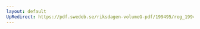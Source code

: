 ```yaml
---
layout: default
UpRedirect: https://pdf.swedeb.se/riksdagen-volumeG-pdf/199495/reg_199495/reg_199495_0291.pdf
---
```

